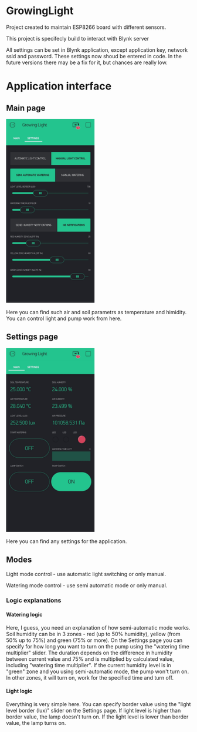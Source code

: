 # GrowingLight

Project created to maintain ESP8266 board with different sensors.

This project is specifecly build to interact with Blynk server

All settings can be set in Blynk application, except application key, network ssid and password.
These settings now shoud be entered in code. In the future versions there may be a fix for it, but chances are really low.

# Application interface
## Main page
<img src="/readmeSrc/settingsPage.jpg" height="500px">

Here you can find such air and soil parametrs as temperature and himidity. You can control light and pump work from here.

## Settings page
<img src="/readmeSrc/mainPage.jpg" height="500px">

Here you can find any settings for the application. 

## Modes
Light mode control - use automatic light switching or only manual. 

Watering mode control - use semi automatic mode or only manual.

### Logic explanations
#### Watering logic

Here, I guess, you need an explanation of how semi-automatic mode works.
Soil humidity can be in 3 zones - red (up to 50% humidity), yellow (from 50% up to 75%) and green (75% or more).
On the Settings page you can specify for how long you want to turn on the pump using the "watering time multiplier" slider.
The duration depends on the difference in humidity between current value and 75% and is multiplied by calculated value, including "watering time multiplier".
If the current humidity level is in "green" zone and you using semi-automatic mode, the pump won't turn on.
In other zones, it will turn on, work for the specified time and turn off.

#### Light logic

Everything is very simple here. You can specify border value using the "light level border (lux)" slider on the Settings page.
If light level is higher than border value, the lamp doesn't turn on. If the light level is lower than border value, the lamp turns on.
